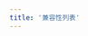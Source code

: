 ```yaml
---
title: '兼容性列表'
---
```


<script setup lang="ts">
  import TheCompatibility from "@/views/authentication/compatibility/TheCompatibility.vue"
</script>

<TheCompatibility />
